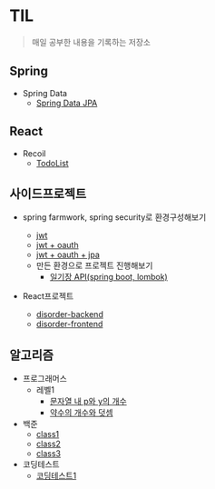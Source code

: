 # TIL
>매일 공부한 내용을 기록하는 저장소

## Spring
<!-- * Spring Framwork


* Spring Boot -->


* Spring Data
  * [Spring Data JPA](https://github.com/abhidhamma-java/TIL/blob/main/spring/spring-data/spring-data-jpa/개념/jpa.md)


<!-- * Spring Batch


* Spring Security


* Spring Cloud -->

## React
<!-- * React Basic
* React Hooks -->
* Recoil
  * [TodoList](https://github.com/abhidhamma-java/TIL/blob/main/react/3.recoil/TodoList.md)
## 사이드프로젝트
* spring farmwork, spring security로 환경구성해보기
  * [jwt](https://github.com/abhidhamma-java/TIL/blob/main/sideproject/spring/jwt.md)
  * [jwt + oauth](https://github.com/abhidhamma-java/TIL/blob/main/sideproject/spring/jwt_oauth.md)
  * [jwt + oauth + jpa](https://github.com/abhidhamma-java/TIL/blob/main/sideproject/spring/jwt_oauth_jpa.md)
  * 만든 환경으로 프로젝트 진행해보기
    * [일기장 API(spring boot, lombok)](https://github.com/abhidhamma-java/TIL/blob/main/sideproject/spring/selfhelp.md)


* React프로젝트
  * [disorder-backend](https://github.com/abhidhamma-private/disorder-backend)
  * [disorder-frontend](https://github.com/abhidhamma-private/disorders-ui)

  
## 알고리즘
* 프로그래머스
  * 레벨1
    * [문자열 내 p와 y의 개수](https://github.com/abhidhamma-java/TIL/blob/main/algorithm/문제/프로그래머스/레벨1/문자열_내_p와_y의_개수.md)
    * [약수의 개수와 덧셈](https://github.com/abhidhamma-java/TIL/blob/main/algorithm/문제/프로그래머스/레벨1/약수의_개수와_덧셈.md)
* 백준
  * [class1](https://github.com/abhidhamma-java/beakjoon/tree/master/src/com/hanji/beakjoon/class1)
  * [class2](https://github.com/abhidhamma-java/beakjoon/tree/master/src/com/hanji/beakjoon/class2)
  * [class3](https://github.com/abhidhamma-java/beakjoon/tree/master/src/com/hanji/beakjoon/class3)
* 코딩테스트
  * [코딩테스트1](https://github.com/abhidhamma-java/TIL/blob/main/algorithm/문제/코딩테스트/220115.md)
